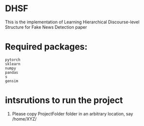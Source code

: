 # DHSF
This is the implementation of  Learning Hierarchical Discourse-level Structure for Fake News Detection paper 

# Required packages:
    pytorch
    sklearn
    numpy
    pandas
    s
    gensim

# intsrutions to run the project
1. Please copy  ProjectFolder folder in an arbitrary location, say /home/XYZ/
